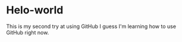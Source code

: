 # Helo-world
This is my second try at using GitHub
I guess I'm learning how to use GitHub right now.
